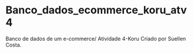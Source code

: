 # Banco_dados_ecommerce_koru_atv4
Banco de dados de um e-commerce/ Atividade 4-Koru
Criado por Suellen Costa.
